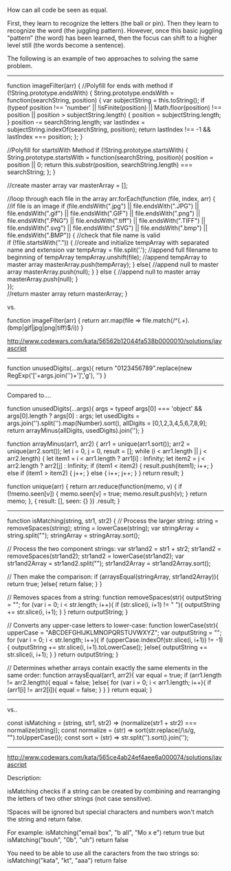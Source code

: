 How can all code be seen as equal.

First, they learn to recognize the letters (the ball or pin). Then they learn to recognize the word (the juggling pattern). However, once this basic juggling “pattern” (the word) has been learned, then the focus can shift to a higher level still (the words become a sentence).

The following is an example of two approaches to solving the same problem.

--------------------------------------------------

function imageFilter(arr) {
  //Polyfill for ends with method
  if (!String.prototype.endsWith) {
    String.prototype.endsWith = function(searchString, position) {
      var subjectString = this.toString();
      if (typeof position !== 'number' || !isFinite(position) || Math.floor(position) !== position || position > subjectString.length) {
        position = subjectString.length;
      }
      position -= searchString.length;
      var lastIndex = subjectString.indexOf(searchString, position);
      return lastIndex !== -1 && lastIndex === position;
    };
  }
  
  //Polyfill for startsWith Method
  if (!String.prototype.startsWith) {
    String.prototype.startsWith = function(searchString, position){
      position = position || 0;
      return this.substr(position, searchString.length) === searchString;
    };
  }


  //create master array
  var masterArray = [];
  
  //loop through each file in the array
  arr.forEach(function (file, index, arr) {
    //if file is an image
    if (file.endsWith(".jpg") || file.endsWith(".JPG") ||
        file.endsWith(".gif") || file.endsWith(".GIF") ||
        file.endsWith(".png") || file.endsWith(".PNG") ||
        file.endsWith(".tiff") || file.endsWith(".TIFF") ||
        file.endsWith(".svg") || file.endsWith(".SVG") ||
        file.endsWith(".bmp") || file.endsWith(".BMP")) {
      //check that file name is valid  
      if (!file.startsWith(".")) {
        //create and initialize tempArray with separated name and extension
        var tempArray = file.split('.');
        //append full filename to beginning of tempArray
        tempArray.unshift(file);
        //append tempArray to master array
        masterArray.push(tempArray);
      } else{
        //append null to master array
        masterArray.push(null);
      }
    } else {
      //append null to master array
      masterArray.push(null);
    }      
  });   
  //return master array
  return masterArray;
}

vs.

function imageFilter(arr) {
  return arr.map(file => file.match(/^(.+)\.(bmp|gif|jpg|png|tiff)$/i))
}

http://www.codewars.com/kata/56562b12044fa538b0000010/solutions/javascript

---------------------------------------

function unusedDigits(...args){
  return "0123456789".replace(new RegExp('['+args.join('')+']','g'), '')
}
 
-------------------------------------------

Compared to….
 
function unusedDigits(...args){
  args = typeof args[0] === 'object' && args[0].length ? args[0] : args;
  let usedDigits = args.join('').split('').map(Number).sort(),
    allDigits = [0,1,2,3,4,5,6,7,8,9];
  return arrayMinus(allDigits, usedDigits).join('');
}
 
function arrayMinus(arr1, arr2) {
  arr1 = unique(arr1.sort());
  arr2 = unique(arr2.sort());
  let i = 0, j = 0, result = [];
  while (i < arr1.length || j < arr2.length) {
    let item1 = i < arr1.length ? arr1[i] : Infinity;
    let item2 = j < arr2.length ? arr2[j] : Infinity;
    if (item1 < item2) {
      result.push(item1);
      i++;
    } else if (item1 > item2) {
      j++;
    } else {
      i++; j++;
    }
  }
  return result;
}
 
function unique(arr) {
  return arr.reduce(function(memo, v) {
      if (!memo.seen[v]) {
        memo.seen[v] = true;
        memo.result.push(v);
      }
      return memo;
    }, { result: [], seen: {} })
    .result;
}

-------------------------------------------------------------------------

function isMatching(string, str1, str2) {
  // Process the larger string:
  string = removeSpaces(string);
  string = lowerCase(string);
  var stringArray = string.split("");
  stringArray = stringArray.sort();
  
  // Process the two component strings:
  var str1and2 = str1 + str2;
  str1and2 = removeSpaces(str1and2);
  str1and2 = lowerCase(str1and2);
  var str1and2Array = str1and2.split("");
  str1and2Array = str1and2Array.sort();
  
  // Then make the comparison:
  if (arraysEqual(stringArray, str1and2Array)){
    return true;
  }else{
    return false;
  }
}

// Removes spaces from a string:
function removeSpaces(str){
  outputString = "";
  for (var i = 0; i < str.length; i++){
    if (str.slice(i, i+1) != " "){
      outputString += str.slice(i, i+1);
    }
  }
  return outputString;
}

// Converts any upper-case letters to lower-case:
function lowerCase(str){
  upperCase = "ABCDEFGHIJKLMNOPQRSTUVWXYZ";
  var outputString = "";
  for (var i = 0; i < str.length; i++){
    if (upperCase.indexOf(str.slice(i, i+1)) != -1){
      outputString += str.slice(i, i+1).toLowerCase();
    }else{
      outputString += str.slice(i, i+1);
    }
  }
  return outputString;
}

// Determines whether arrays contain exactly the same elements in the same order:
function arraysEqual(arr1, arr2){
  var equal = true;
  if (arr1.length != arr2.length){
    equal = false;
  }else{
    for (var i = 0; i < arr1.length; i++){
      if (arr1[i] != arr2[i]){
        equal = false;
      }
    }
  }
  return equal;
}


-------------------------------------------------------------------------

vs..

const isMatching = (string, str1, str2) => (normalize(str1 + str2) === normalize(string));
const normalize = (str) => sort(str.replace(/\s/g, "").toUpperCase());
const sort = (str) => str.split('').sort().join('');

-------------------------------------------------------------------------

http://www.codewars.com/kata/565ce4ab24ef4aee6a000074/solutions/javascript

Description:

isMatching checks if a string can be created by combining and rearranging the letters of two other strings (not case sensitive).

!Spaces will be ignored but special characters and numbers won't match the string and return false.

For example:
isMatching("email box", "b aIl", "Mo x e") return true
but
isMatching("bouh", "0b", "uh") return false

You need to be able to use all the caracters from the two strings so:
isMatching("kata", "kt", "aaa") return false
